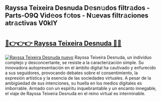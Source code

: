 ## Rayssa Teixeira Desnuda D𝚎sn𝚞dos filtr𝚊dos - Parts-O9Q Vid𝚎os f𝚘tos - N𝚞evas filtr𝚊ciones atr𝚊ctivas V0klY

# <h2><a href="http://mb9enz9.tromn.icu/?c=Rayssa+Teixeira+Desnuda">🔗👉👉👉 Rayssa Teixeira Desnuda 🔗🔗</a></h2>

[![Rayssa Teixeira Desnuda nuevo](https://i.imgur.com/pEAQMta.gif)](http://mb9enz9.tromn.icu/?c=Rayssa+Teixeira+Desnuda)
Rayssa Teixeira Desnuda, un individuo complejo y desconcertante, se resiste a la caracterización simple. Su innovadora autopresentación en el ámbito digital ha cautivado y enfurecido a sus seguidores, provocando debates sobre el consentimiento, la expresión artística y la esencia de las sociedades virtuales. A pesar de la ambigüedad de sus intenciones, su huella en los medios digitales es imborrable. Armado con un espíritu inquebrantable y un encanto innegable, el viaje de Rayssa Teixeira Desnuda en el reino virtual es interminable.
